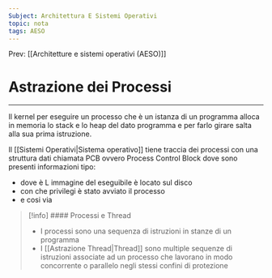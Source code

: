 ```yaml
---
Subject: Architettura E Sistemi Operativi
topic: nota
tags: AESO
---
```


Prev: [[Architetture e sistemi operativi (AESO)]]

# Astrazione dei Processi
---
Il kernel per eseguire un processo che è un istanza di un programma alloca in memoria lo stack e lo heap del dato programma e per farlo girare  salta alla sua prima istruzione.

Il [[Sistemi Operativi|Sistema operativo]] tiene traccia  dei processi  con una struttura dati chiamata PCB ovvero Process Control Block dove sono presenti informazioni tipo:

- dove è L immagine del eseguibile è locato sul disco
- con che privilegi è stato avviato il processo
- e cosi via

>[!info] #### Processi e Thread
>
>- I processi sono una sequenza di istruzioni  in stanze di un programma
>- I [[Astrazione Thread|Thread]] sono multiple sequenze di istruzioni associate ad un processo che lavorano in modo concorrente o parallelo negli stessi confini di protezione
